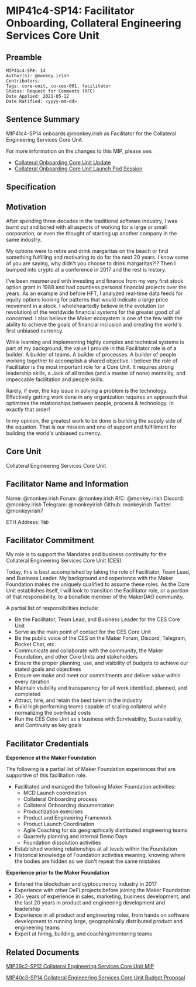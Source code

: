# MIP41c4-SP14: Facilitator Onboarding, Collateral Engineering Services Core Unit

## Preamble

```
MIP41c4-SP#: 14
Author(s): @monkey.irish
Contributors:
Tags: core-unit, cu-ces-001, facilitator
Status: Request for Comments (RFC)
Date Applied: 2021-05-12
Date Ratified: <yyyy-mm-dd>
```

## Sentence Summary

MIP41c4-SP14 onboards @monkey.irish as Facilitator for the Collateral Engineering Services Core Unit.

For more information on the changes to this MIP, please see:

- [Collateral Onboarding Core Unit Update](https://forum.makerdao.com/t/collateral-onboarding-core-cob-unit-update/8657)
- [Collateral Onboarding Core Unit Launch Pod Session](https://www.youtube.com/watch?v=Q6xNOLPcw2Y)

## Specification

## Motivation

After spending three decades in the traditional software industry, I was burnt out and bored with all aspects of working for a large or small corporation, or even the thought of starting up another company in the same industry.

My options were to retire and drink margaritas on the beach or find something fulfilling and motivating to do for the next 20 years. I know some of you are saying, why didn't you choose to drink margaritas?!? Then I bumped into crypto at a conference in 2017 and the rest is history.

I've been mesmerized with investing and finance from my very first stock option grant in 1988 and had countless personal financial projects over the years. As an example and before HFT, I analyzed real-time data feeds for equity options looking for patterns that would indicate a large price movement in a stock. I wholeheartedly believe in the evolution (or revolution) of the worldwide financial systems for the greater good of all concerned. I also believe the Maker ecosystem is one of the few with the ability to achieve the goals of financial inclusion and creating the world's first unbiased currency.

While learning and implementing highly complex and technical systems is part of my background, the value I provide in this Facilitator role is of a builder. A builder of teams. A builder of processes. A builder of people working together to accomplish a shared objective. I believe the role of Facilitator is the most important role for a Core Unit. It requires strong leadership skills, a Jack of all trades (and a master of none) mentality, and impeccable facilitation and people skills.

Rarely, if ever, the key issue in solving a problem is the technology. Effectively getting work done in any organization requires an approach that optimizes the relationships between people, process & technology. In exactly that order!

In my opinion, the greatest work to be done is building the supply side of the equation. That is our mission and one of support and fulfillment for building the world's unbiased currency.

## Core Unit

Collateral Engineering Services Core Unit

## Facilitator Name and Information

Name: @monkey.irish
Forum: @monkey.irish
R/C: @monkey.irish
Discord: @monkey.irish
Telegram: @monkeyirish
Github: monkeyirish
Twitter: @monkeyirish7

ETH Address: `TBD`

## Facilitator Commitment

My role is to support the Mandates and business continuity for the Collateral Engineering Services Core Unit (CES).

Today, this is best accomplished by taking the role of Facilitator, Team Lead, and Business Leader. My background and experience with the Maker Foundation makes me uniquely qualified to assume these roles. As the Core Unit establishes itself, I will look to transition the Facilitator role, or a portion of that responsibility, to a bonafide member of the MakerDAO community.

A partial list of responsibilities include:

- Be the Facilitator, Team Lead, and Business Leader for the CES Core Unit
- Serve as the main point of contact for the CES Core Unit
- Be the public voice of the CES on the Maker Forum, Discord, Telegram, Rocket Chat, etc.
- Communicate and collaborate with the community, the Maker Foundation, and other Core Units and stakeholders
- Ensure the proper planning, use, and visibility of budgets to achieve our stated goals and objectives
- Ensure we make and meet our commitments and deliver value within every iteration
- Maintain visibility and transparency for all work identified, planned, and completed
- Attract, hire, and retain the best talent in the industry
- Build high performing teams capable of scaling collateral while normalizing the overhead costs
- Run the CES Core Unit as a business with Survivability, Sustainability, and Continuity as key goals

## Facilitator Credentials

**Experience at the Maker Foundation**

The following is a partial list of Maker Foundation experiences that are supportive of this facilitation role.

- Facilitated and managed the following Maker Foundation activities:
  - MCD Launch coordination
  - Collateral Onboarding process
  - Collateral Onboarding documentation
  - Productization exercises
  - Product and Engineering Framework
  - Product Launch Coordination
  - Agile Coaching for six geographically distributed engineering teams
  - Quarterly planning and internal Demo Days
  - Foundation dissolution activities
- Established working relationships at all levels within the Foundation
- Historical knowledge of Foundation activities meaning, knowing where the bodies are hidden so we don't repeat the same mistakes

**Experience prior to the Maker Foundation**

- Entered the blockchain and cyptocurrency industry in 2017
- Experience with other DeFi projects before joining the Maker Foundation
- 30+ years of experience in sales, marketing, business development, and the last 20 years in product and engineering development and leadership
- Experience in all product and engineering roles, from hands on software development to running large, geographically distributed product and engineering teams
- Expert at hiring, building, and coaching/mentoring teams

## Related Documents

[MIP39c2-SP12 Collateral Engineering Services Core Unit MIP](https://forum.makerdao.com/t/mip39c2-sp12-adding-collateral-engineering-services-core-unit/8037)

[MIP40c3-SP14 Collateral Engineering Services Core Unit Budget Proposal](https://forum.makerdao.com/t/mip40c3-sp14-modify-collateral-engineering-services-core-unit-budget/8038)

